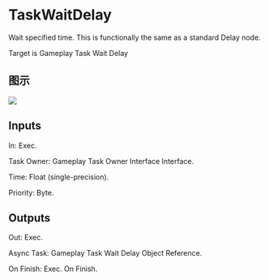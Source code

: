 # TaskWaitDelay

Wait specified time. This is functionally the same as a standard Delay node.

Target is Gameplay Task Wait Delay

## 图示

![]($-20221218-19100051.png)

## Inputs

In: Exec.

Task Owner: Gameplay Task Owner Interface Interface.

Time: Float (single-precision).

Priority: Byte.  

## Outputs

Out: Exec.

Async Task: Gameplay Task Wait Delay Object Reference.

On Finish: Exec. On Finish.

